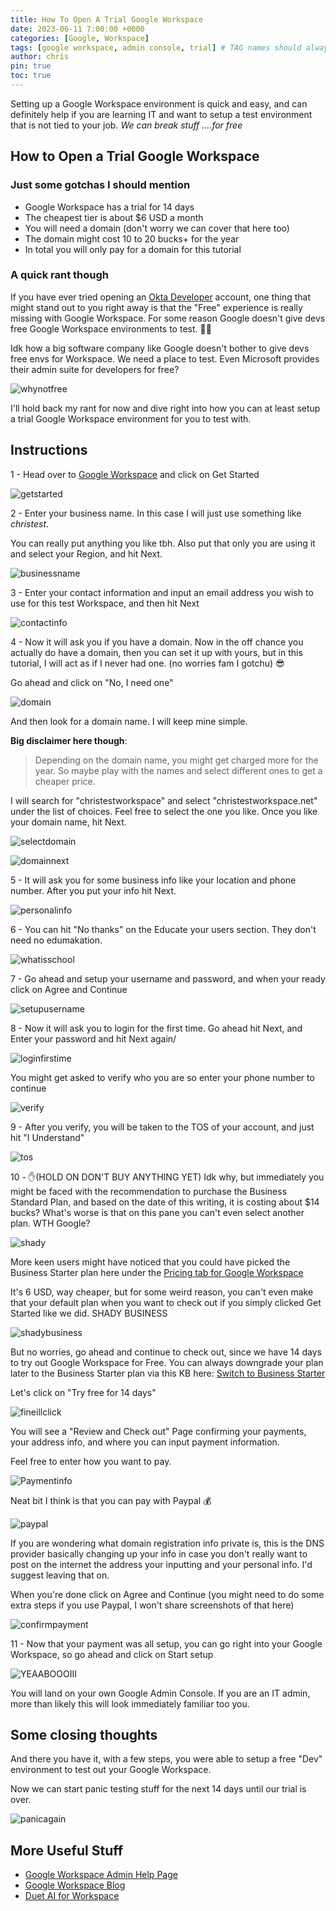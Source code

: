 ```yaml
---
title: How To Open A Trial Google Workspace
date: 2023-06-11 7:00:00 +0000
categories: [Google, Workspace]
tags: [google workspace, admin console, trial] # TAG names should always be lowercase
author: chris
pin: true
toc: true
---
```


Setting up a Google Workspace environment is quick and easy, and can definitely help if you are learning IT and want to setup a test environment that is not tied to your job. _We can break stuff ....for free_

## How to Open a Trial Google Workspace

### Just some gotchas I should mention

- Google Workspace has a trial for 14 days
- The cheapest tier is about $6 USD a month
- You will need a domain (don't worry we can cover that here too)
- The domain might cost 10 to 20 bucks+ for the year
- In total you will only pay for a domain for this tutorial

### A quick rant though

If you have ever tried opening an [Okta Developer](https://blog.chriscoding.app/posts/how-to-get-free-okta-dev/) account, one thing that might stand out to you right away is that the "Free" experience is really missing with Google Workspace. For some reason Google doesn't give devs free Google Workspace environments to test. 🤷‍♂️

Idk how a big software company like Google doesn't bother to give devs free envs for Workspace. We need a place to test. Even Microsoft provides their admin suite for developers for free?

![whynotfree](https://i.imgflip.com/7ozckg.jpg)

I'll hold back my rant for now and dive right into how you can at least setup a trial Google Workspace environment for you to test with.

## Instructions

1 - Head over to [Google Workspace](https://workspace.google.com/) and click on Get Started

![getstarted](/2023-06-11+10_37_07-Window.png)

2 - Enter your business name. In this case I will just use something like _christest_.

You can really put anything you like tbh. Also put that only you are using it and select your Region, and hit Next.

![businessname](/2023-06-11+10_41_32-Window.png)

3 - Enter your contact information and input an email address you wish to use for this test Workspace, and then hit Next

![contactinfo](/2023-06-11+10_46_25-Window.png)

4 - Now it will ask you if you have a domain. Now in the off chance you actually do have a domain, then you can set it up with yours, but in this tutorial, I will act as if I never had one. (no worries fam I gotchu) 😎

Go ahead and click on "No, I need one"

![domain](/2023-06-11+10_50_25-Window.png)

And then look for a domain name. I will keep mine simple.

**Big disclaimer here though**:

> Depending on the domain name, you might get charged more for the year. So maybe play with the names and select different ones to get a cheaper price.

I will search for "christestworkspace" and select "christestworkspace.net" under the list of choices. Feel free to select the one you like. Once you like your domain name, hit Next.

![selectdomain](/2023-06-11+10_56_50-Window.png)

![domainnext](/2023-06-11_10_59_26-Window.png)

5 - It will ask you for some business info like your location and phone number. After you put your info hit Next.

![personalinfo](/2023-06-11_11_02_01-Window.png)

6 - You can hit "No thanks" on the Educate your users section. They don't need no edumakation.

![whatisschool](/2023-06-11_11_04_20-Window.png)

7 - Go ahead and setup your username and password, and when your ready click on Agree and Continue

![setupusername](/2023-06-11_11_06_39-Window.png)

8 - Now it will ask you to login for the first time. Go ahead hit Next, and Enter your password and hit Next again/

![loginfirstime](/2023-06-11_11_08_06-Window.png)

You might get asked to verify who you are so enter your phone number to continue

![verify](/2023-06-11_11_09_35-Window.png)

9 - After you verify, you will be taken to the TOS of your account, and just hit "I Understand"

![tos](/2023-06-11_11_11_18-Window.png)

10 - ✋(HOLD ON DON'T BUY ANYTHING YET) Idk why, but immediately you might be faced with the recommendation to purchase the Business Standard Plan, and based on the date of this writing, it is costing about $14 bucks? What's worse is that on this pane you can't even select another plan. WTH Google?

![shady](/2023-06-11_11_12_37-Window.png)

More keen users might have noticed that you could have picked the Business Starter plan here under the [Pricing tab for Google Workspace](https://workspace.google.com/pricing.html)

It's 6 USD, way cheaper, but for some weird reason, you can't even make that your default plan when you want to check out if you simply clicked Get Started like we did. SHADY BUSINESS

![shadybusiness](https://i.imgflip.com/7ozh5g.jpg)

But no worries, go ahead and continue to check out, since we have 14 days to try out Google Workspace for Free. You can always downgrade your plan later to the Business Starter plan via this KB here: [Switch to Business Starter](https://support.google.com/a/answer/10069853?hl=en)

Let's click on "Try free for 14 days"

![fineillclick](/2023-06-11_11_26_47-Window.png)

You will see a "Review and Check out" Page confirming your payments, your address info, and where you can input payment information.

Feel free to enter how you want to pay.

![Paymentinfo](/2023-06-11_11_28_28-Window.png)

Neat bit I think is that you can pay with Paypal 💰

![paypal](https://i.imgflip.com/7ozih4.jpg)

If you are wondering what domain registration info private is, this is the DNS provider basically changing up your info in case you don't really want to post on the internet the address your inputting and your personal info. I'd suggest leaving that on.

When you're done click on Agree and Continue (you might need to do some extra steps if you use Paypal, I won't share screenshots of that here)

![confirmpayment](/2023-06-11_11_34_04-Window.png)

11 - Now that your payment was all setup, you can go right into your Google Workspace, so go ahead and click on Start setup

![YEAABOOOIII](/2023-06-11_11_40_46-Window.png)

You will land on your own Google Admin Console. If you are an IT admin, more than likely this will look immediately familiar too you.

## Some closing thoughts

And there you have it, with a few steps, you were able to setup a free "Dev" environment to test out your Google Workspace.

Now we can start panic testing stuff for the next 14 days until our trial is over.

![panicagain](https://i.imgflip.com/7oziyl.jpg)

## More Useful Stuff

- [Google Workspace Admin Help Page](https://support.google.com/a/?hl=en#topic=4388346)
- [Google Workspace Blog](https://workspace.google.com/blog)
- [Duet AI for Workspace](https://workspace.google.com/blog/product-announcements/duet-ai-now-available-preorder)
